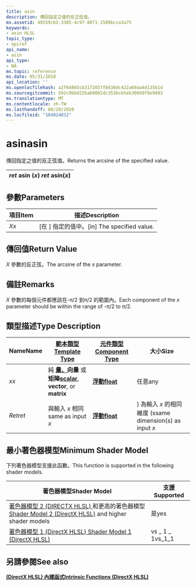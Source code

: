 ```yaml
---
title: asin
description: 傳回指定之值的反正弦值。
ms.assetid: 49559cb2-3305-4c97-8071-1589bcca3a75
keywords:
- asin HLSL
topic_type:
- apiref
api_name:
- asin
api_type:
- NA
ms.topic: reference
ms.date: 05/31/2018
api_location: ''
ms.openlocfilehash: a2f64865cb3172037f6630dc422a69aa4d135b1d
ms.sourcegitcommit: 592c9bbd22ba69802dc353bcb5eb30699f9e9403
ms.translationtype: MT
ms.contentlocale: zh-TW
ms.lasthandoff: 08/20/2020
ms.locfileid: "104024032"
---
```

# <a name="asin"></a><span data-ttu-id="76a70-104">asin</span><span class="sxs-lookup"><span data-stu-id="76a70-104">asin</span></span>

<span data-ttu-id="76a70-105">傳回指定之值的反正弦值。</span><span class="sxs-lookup"><span data-stu-id="76a70-105">Returns the arcsine of the specified value.</span></span>



| <span data-ttu-id="76a70-106">*ret* asin (*x*) </span><span class="sxs-lookup"><span data-stu-id="76a70-106">*ret* asin(*x*)</span></span> |
|-----------------|



 

## <a name="parameters"></a><span data-ttu-id="76a70-107">參數</span><span class="sxs-lookup"><span data-stu-id="76a70-107">Parameters</span></span>



| <span data-ttu-id="76a70-108">項目</span><span class="sxs-lookup"><span data-stu-id="76a70-108">Item</span></span>                                                   | <span data-ttu-id="76a70-109">描述</span><span class="sxs-lookup"><span data-stu-id="76a70-109">Description</span></span>                            |
|--------------------------------------------------------|----------------------------------------|
| <span data-ttu-id="76a70-110"><span id="x"></span><span id="X"></span>*X*</span><span class="sxs-lookup"><span data-stu-id="76a70-110"><span id="x"></span><span id="X"></span>*x*</span></span><br/> | <span data-ttu-id="76a70-111">\[在 \] 指定的值中。</span><span class="sxs-lookup"><span data-stu-id="76a70-111">\[in\] The specified value.</span></span><br/> |



 

## <a name="return-value"></a><span data-ttu-id="76a70-112">傳回值</span><span class="sxs-lookup"><span data-stu-id="76a70-112">Return Value</span></span>

<span data-ttu-id="76a70-113">*X* 參數的反正弦。</span><span class="sxs-lookup"><span data-stu-id="76a70-113">The arcsine of the *x* parameter.</span></span>

## <a name="remarks"></a><span data-ttu-id="76a70-114">備註</span><span class="sxs-lookup"><span data-stu-id="76a70-114">Remarks</span></span>

<span data-ttu-id="76a70-115">*X* 參數的每個元件都應該在-π/2 到π/2 的範圍內。</span><span class="sxs-lookup"><span data-stu-id="76a70-115">Each component of the *x* parameter should be within the range of -π/2 to π/2.</span></span>

## <a name="type-description"></a><span data-ttu-id="76a70-116">類型描述</span><span class="sxs-lookup"><span data-stu-id="76a70-116">Type Description</span></span>



| <span data-ttu-id="76a70-117">Name</span><span class="sxs-lookup"><span data-stu-id="76a70-117">Name</span></span>  | [<span data-ttu-id="76a70-118">**範本類型**</span><span class="sxs-lookup"><span data-stu-id="76a70-118">**Template Type**</span></span>](dx-graphics-hlsl-intrinsic-functions.md)                                                  | [<span data-ttu-id="76a70-119">**元件類型**</span><span class="sxs-lookup"><span data-stu-id="76a70-119">**Component Type**</span></span>](dx-graphics-hlsl-intrinsic-functions.md) | <span data-ttu-id="76a70-120">大小</span><span class="sxs-lookup"><span data-stu-id="76a70-120">Size</span></span>                           |
|-------|----------------------------------------------------------------------------------------------------------------|----------------------------------------------------------------|--------------------------------|
| <span data-ttu-id="76a70-121">*x*</span><span class="sxs-lookup"><span data-stu-id="76a70-121">*x*</span></span>   | <span data-ttu-id="76a70-122">純 [**量、**](dx-graphics-hlsl-intrinsic-functions.md)**向量** 或 **矩陣**</span><span class="sxs-lookup"><span data-stu-id="76a70-122">[**scalar**](dx-graphics-hlsl-intrinsic-functions.md), **vector**, or **matrix**</span></span> | [<span data-ttu-id="76a70-123">**浮動**</span><span class="sxs-lookup"><span data-stu-id="76a70-123">**float**</span></span>](/windows/desktop/WinProg/windows-data-types)                        | <span data-ttu-id="76a70-124">任意</span><span class="sxs-lookup"><span data-stu-id="76a70-124">any</span></span>                            |
| <span data-ttu-id="76a70-125">*Ret*</span><span class="sxs-lookup"><span data-stu-id="76a70-125">*ret*</span></span> | <span data-ttu-id="76a70-126">與輸入 *x* 相同</span><span class="sxs-lookup"><span data-stu-id="76a70-126">same as input *x*</span></span>                                                                                              | [<span data-ttu-id="76a70-127">**浮動**</span><span class="sxs-lookup"><span data-stu-id="76a70-127">**float**</span></span>](/windows/desktop/WinProg/windows-data-types)                        | <span data-ttu-id="76a70-128">) 為輸入 *x* 的相同維度 (s</span><span class="sxs-lookup"><span data-stu-id="76a70-128">same dimension(s) as input *x*</span></span> |



 

## <a name="minimum-shader-model"></a><span data-ttu-id="76a70-129">最小著色器模型</span><span class="sxs-lookup"><span data-stu-id="76a70-129">Minimum Shader Model</span></span>

<span data-ttu-id="76a70-130">下列著色器模型支援此函數。</span><span class="sxs-lookup"><span data-stu-id="76a70-130">This function is supported in the following shader models.</span></span>



| <span data-ttu-id="76a70-131">著色器模型</span><span class="sxs-lookup"><span data-stu-id="76a70-131">Shader Model</span></span>                                                                       | <span data-ttu-id="76a70-132">支援</span><span class="sxs-lookup"><span data-stu-id="76a70-132">Supported</span></span> |
|------------------------------------------------------------------------------------|-----------|
| <span data-ttu-id="76a70-133">[著色器模型 2 (DIRECTX HLSL) ](dx-graphics-hlsl-sm2.md) 和更高的著色器模型</span><span class="sxs-lookup"><span data-stu-id="76a70-133">[Shader Model 2 (DirectX HLSL)](dx-graphics-hlsl-sm2.md) and higher shader models</span></span> | <span data-ttu-id="76a70-134">是</span><span class="sxs-lookup"><span data-stu-id="76a70-134">yes</span></span>       |
| [<span data-ttu-id="76a70-135">著色器模型 1 (DirectX HLSL) </span><span class="sxs-lookup"><span data-stu-id="76a70-135">Shader Model 1 (DirectX HLSL)</span></span>](dx-graphics-hlsl-sm1.md)                          | <span data-ttu-id="76a70-136">vs \_ 1 \_ 1</span><span class="sxs-lookup"><span data-stu-id="76a70-136">vs\_1\_1</span></span>  |



 

## <a name="see-also"></a><span data-ttu-id="76a70-137">另請參閱</span><span class="sxs-lookup"><span data-stu-id="76a70-137">See also</span></span>

<dl> <dt>

[<span data-ttu-id="76a70-138">**(DirectX HLSL) 內建函式**</span><span class="sxs-lookup"><span data-stu-id="76a70-138">**Intrinsic Functions (DirectX HLSL)**</span></span>](dx-graphics-hlsl-intrinsic-functions.md)
</dt> </dl>

 

